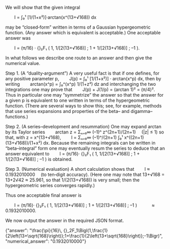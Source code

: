 We will show that the given integral

  I = ∫₀¹ [1/(1+x²)]·arctan(x^(13+√168)) dx

may be “closed‐form” written in terms of a Gaussian hypergeometric function. (Any answer which is equivalent is acceptable.) One acceptable answer was

  I = (π/16) · {}₂F₁ ( 1, 1/[2(13+√168)] ; 1 + 1/[2(13+√168)] ; –1 ).

In what follows we describe one route to an answer and then give the numerical value.

Step 1. (A “duality‐argument”)
A very useful fact is that if one defines, for any positive parameter p,
  J(p) = ∫₀¹ [1/(1+x²)] · arctan(x^p) dx,
then by writing
  arctan(x^p) = ∫₀^(x^p) 1/(1+z²) dz
and interchanging the two integrations one may prove that
  J(p) + J(1/p) = (arctan 1)² = (π/4)².
Thus in particular one may “symmetrize” the answer so that the answer for a given p is equivalent to one written in terms of the hypergeometric function. (There are several ways to show this; see, for example, methods that use series expansions and properties of the beta– and digamma–functions.)

Step 2. (A series–development and resummation)
One may expand arctan by its Taylor series
  arctan z = Σₙ₌₀∞ (–1)ⁿ z^(2n+1)/(2n+1)  (|z| ≤ 1)
so that, with z = x^(13+√168),
  I = Σₙ₌₀∞ (–1)ⁿ/(2n+1) ∫₀¹ x^((2n+1)(13+√168))/(1+x²) dx.
Because the remaining integrals can be written in “beta–integral” form one may eventually resum the series to deduce that an answer equivalent to
  I = (π/16)· {}₂F₁ ( 1, 1/[2(13+√168)] ; 1 + 1/[2(13+√168)] ; –1 )
is obtained.

Step 3. (Numerical evaluation)
A short calculation shows that
  I ≈ 0.1932010000  (to ten‐digit accuracy).
(Here one may note that 13+√168 = 13+2√42 ≈ 25.961, so that 1/(2(13+√168)) is very small; then the hypergeometric series converges rapidly.)

Thus one acceptable final answer is

  I = (π/16)· {}₂F₁ ( 1, 1/[2(13+√168)] ; 1 + 1/[2(13+√168)] ; –1 )
   ≈ 0.1932010000.

We now output the answer in the required JSON format.

{"answer": "\\frac{\\pi}{16}\\, {}_2F_1\\Bigl(1,\\frac{1}{2\\left(13+\\sqrt{168}\\right)};1+\\frac{1}{2\\left(13+\\sqrt{168}\\right)};-1\\Bigr)", "numerical_answer": "0.1932010000"}